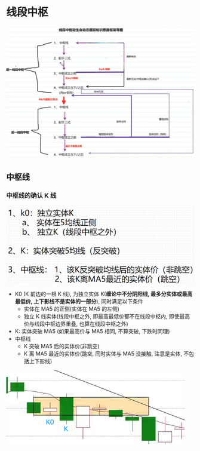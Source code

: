 # 线段中枢



![image-20230403225426906](./assets/image-20230403225426906.png)



## 中枢线

### 中枢线的确认 K 线

![image-20230403231344590](./assets/image-20230403231344590.png)

- K0 (K 前边的一根 K 线), 为独立实体 K(**缠论中不分阴阳线, 最多分实体或最高最低价, 上下影线不是实体的一部分**), 同时满足以下条件
  - 实体在 MA5 的正侧(实体在 MA5 的左侧)
  - 独立 K 线实体(线段中枢之外, 即最高最低价都不在线段中枢内, 即使最高价与线段中枢边界重叠, 也算在线段中枢之外)
- K: 实体突破 MA5 (如果最高价与 MA5 相同, 不算突破, 下跌时同理)
- 中枢线
  - K 突破 MA5 后的实体价(非跳空)
  - K 离 MA5 最近的实体价(跳空, 同时实体与 MA5 没接触, 注意是实体, 不包括上下影线)



![image-20230404000201440](./assets/image-20230404000201440.png)

































